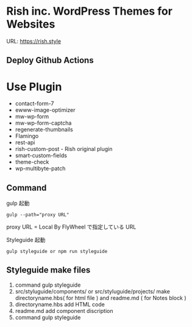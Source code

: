 # Rish inc. WordPress Themes for Websites

URL: https://rish.style

## Deploy Github Actions

# Use Plugin
- contact-form-7
- ewww-image-optimizer
- mw-wp-form
- mw-wp-form-captcha
- regenerate-thumbnails
- Flamingo
- rest-api
- rish-custom-post - Rish original plugin
- smart-custom-fields
- theme-check
- wp-multibyte-patch

## Command

gulp 起動
```
gulp --path="proxy URL"
```
proxy URL = Local By FlyWheel で指定している URL

Styleguide 起動
```
gulp styleguide or npm run styleguide
```

## Styleguide make files

1. command gulp styleguide
2. src/styluguide/components/ or src/styluguide/projects/ make directoryname.hbs( for html file ) and readme.md ( for Notes block )
3. directoryname.hbs add HTML code
4. readme.md add component discription
5. command gulp styleguide